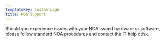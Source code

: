 ```yaml
---
templateKey: custom-page
title: NOA Support
---
```

Should you experience issues with your NOA issued hardware or software, please follow standard NOA procedures and contact the IT help desk.